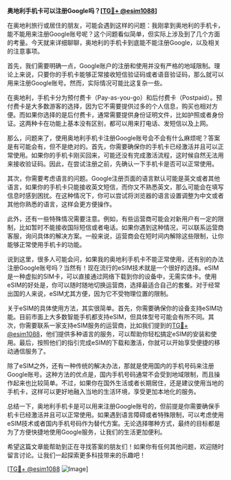 **奥地利手机卡可以注册Google吗？[[TG💪+ @esim1088](https://t.me/s/esim1088)]**

在奥地利旅行或居住的朋友，可能会遇到这样的问题：我刚拿到奥地利的手机卡，能不能用来注册Google账号呢？这个问题看似简单，但实际上涉及到了几个方面的考量。今天就来详细聊聊，奥地利的手机卡到底能不能注册Google，以及相关的注意事项。

首先，我们需要明确一点，Google账户的注册和使用并没有严格的地域限制。理论上来说，只要你的手机卡能够正常接收短信验证码或者语音验证码，那么就可以用来注册Google账号。然而，实际情况可能比这复杂一些。

在奥地利，手机卡分为预付费卡（Pay-as-you-go）和后付费卡（Postpaid）。预付费卡是大多数游客的选择，因为它不需要提供过多的个人信息，购买也相对方便。而如果你选择的是后付费卡，通常需要提供身份证明文件，比如护照或者身份证。这两种卡在功能上基本没有区别，都可以用来打电话、发短信以及上网。

那么，问题来了，使用奥地利手机卡注册Google账号会不会有什么麻烦呢？答案是有可能会有，但不是绝对的。首先，你需要确保你的手机卡已经激活并且可以正常使用。如果你的手机卡刚买回来，可能还没有完成激活流程，这时候自然无法用来接收验证码。因此，在尝试注册之前，先确认一下手机卡是否可以正常使用。

其次，你需要考虑语言的问题。Google注册页面的语言默认可能是英文或者其他语言，如果你的手机卡只能接收英文短信，而你又不熟悉英文，那么可能会在填写信息时感到困扰。在这种情况下，你可以尝试将浏览器的语言设置调整为中文或者其他你熟悉的语言，这样会更方便操作。

此外，还有一些特殊情况需要注意。例如，有些运营商可能会对新用户有一定的限制，比如暂时不能接收国际短信或者电话。如果你遇到这种情况，可以联系运营商客服，询问具体的解决方案。一般来说，运营商会在短时间内解除这些限制，让你能够正常使用手机卡的功能。

说到这里，很多人可能会问，如果我的奥地利手机卡不能正常使用，还有别的办法注册Google账号吗？当然有！现在流行的eSIM技术就是一个很好的选择。eSIM是一种虚拟的SIM卡，可以直接通过网络下载到你的设备中，无需实体卡。使用eSIM的好处是，你可以随时随地切换运营商，选择最适合自己的套餐。对于经常出国的人来说，eSIM尤其方便，因为它不受物理位置的限制。

关于eSIM的具体使用方法，其实很简单。首先，你需要确保你的设备支持eSIM功能。目前市面上大多数智能手机都支持eSIM，但具体型号可能会有所不同。其次，你需要联系一家支持eSIM服务的运营商，比如我们提到的[TG💪+ @esim1088](https://t.me/s/esim1088)，他们提供多种语言的服务，可以帮助你轻松搞定eSIM的安装和使用。最后，按照他们的指引完成eSIM的下载和激活，你就可以开始享受便捷的移动通信服务了。

除了eSIM之外，还有一种传统的解决办法，那就是使用国内的手机号码来注册Google账号。这种方法的优点是，国内手机号码通常不会受到地域限制，而且操作起来也比较简单。不过，如果你在国外生活或者长期居住，还是建议使用当地的手机卡，这样可以更好地融入当地的生活环境，享受更加本地化的服务。

总结一下，奥地利手机卡是可以用来注册Google账号的，但前提是你需要确保手机卡已经激活并且可以正常使用。如果遇到语言障碍或者特殊限制，可以考虑使用eSIM技术或者国内手机号码作为替代方案。无论选择哪种方式，最终的目标都是为了方便快捷地使用Google服务，让我们的生活更加便利。

希望这篇文章能帮助到正在寻找答案的朋友们！如果你有任何其他问题，欢迎随时留言讨论。让我们一起探索更多科技带来的乐趣吧！

[[TG💪+ @esim1088](https://t.me/s/esim1088) ![Image](https://i.postimg.cc/4NQfJmqS/Snipaste-2025-05-13-00-14-12.png)]